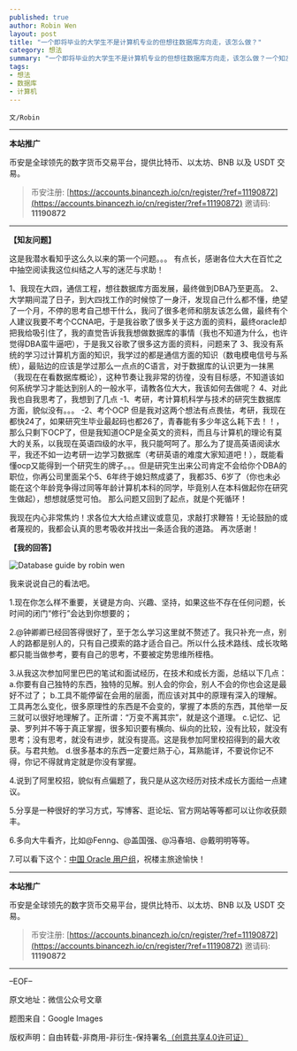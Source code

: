 ```yaml
---
published: true
author: Robin Wen
layout: post
title: "一个即将毕业的大学生不是计算机专业的但想往数据库方向走，该怎么做？"
category: 想法
summary: "一个即将毕业的大学生不是计算机专业的但想往数据库方向走，该怎么做？一个知友在知乎上的提问以及我的回答。"
tags:
- 想法
- 数据库
- 计算机
---
```


`文/Robin`

***

**本站推广**

币安是全球领先的数字货币交易平台，提供比特币、以太坊、BNB 以及 USDT 交易。

> 币安注册: [https://accounts.binancezh.io/cn/register/?ref=11190872](https://accounts.binancezh.io/cn/register/?ref=11190872)
> 邀请码: **11190872**

***

**【知友问题】**

这是我潜水看知乎这么久以来的第一个问题。。。
有点长，感谢各位大大在百忙之中抽空阅读我这位纠结之人写的迷茫与求助！

1、我现在大四，通信工程，想往数据库方面发展，最终做到DBA乃至更高。
2、大学期间混了日子，到大四找工作的时候惊了一身汗，发现自己什么都不懂，绝望了一个月，不停的思考自己想干什么，我问了很多老师和朋友该怎么做，最终有个人建议我要不考个CCNA吧，于是我谷歌了很多关于这方面的资料，最终oracle却把我给吸引住了，我的直觉告诉我我想做数据库的事情（我也不知道为什么，也许觉得DBA蛮牛逼吧），于是我又谷歌了很多这方面的资料，问题来了
3、我没有系统的学习过计算机方面的知识，我学过的都是通信方面的知识（数电模电信号与系统），最贴边的应该是学过那么一点点的C语言，对于数据库的认识更为一抹黑（我现在在看数据库概论），这种节奏让我非常的彷徨，没有目标感，不知道该如何系统学习才能达到别人的一般水平，请教各位大大，我该如何去做呢？
4、对此我也自我思考了，我想到了几点
-1、考研，考计算机科学与技术的研究生数据库方面，貌似没有。。。
-2、考个OCP
但是我对这两个想法有点畏怯，考研，我现在都快24了，如果研究生毕业最起码也都26了，青春能有多少年这么耗下去！！，那么只剩下OCP了，但是我知道OCP是全英文的资料，而且与计算机的理论有莫大的关系，以我现在英语四级的水平，我只能呵呵了。那么为了提高英语阅读水平，我还不如一边考研一边学习数据库（考研英语的难度大家知道吧！），既能看懂ocp又能得到一个研究生的牌子。。。但是研究生出来公司肯定不会给你个DBA的职位，你再公司里面呆个5、6年终于媳妇熬成婆了，我都35、6岁了（你也未必能在这个年龄竞争得过同等年龄计算机本科的同学，毕竟别人在本科做起你在研究生做起），想想就感觉可怕。
那么问题又回到了起点，就是个死循环！

我现在内心非常焦灼！求各位大大给点建议或意见，求敲打求鞭笞！无论鼓励的或者蔑视的，我都会认真的思考吸收并找出一条适合我的道路。
再次感谢！

**【我的回答】**

![Database guide by robin wen](https://cdn.dbarobin.com/hKDzoKq.jpg)

我来说说自己的看法吧。

1.现在你怎么样不重要，关键是方向、兴趣、坚持，如果这些不存在任何问题，长时间的闭门“修行”会达到你想要的；

2.@钟卿卿已经回答得很好了，至于怎么学习这里就不赘述了。我只补充一点，别人的路都是别人的，只有自己摸索的路才适合自己。所以什么技术路线、成长攻略都只能当做参考，要有自己的思考，不要被定势思维所桎梏。

3.从我这次参加阿里巴巴的笔试和面试经历，在技术和成长方面，总结以下几点：
a.你要有自己独特的东西，独特的见解。别人会的你会，别人不会的你也会这是最好不过了；
b.工具不能停留在会用的层面，而应该对其中的原理有深入的理解。工具再怎么变化，很多原理性的东西是不会变的，掌握了本质的东西，其他举一反三就可以很好地理解了。正所谓：“万变不离其宗”，就是这个道理。
c.记忆、记录、罗列并不等于真正掌握，很多知识要有横向、纵向的比较，没有比较，就没有思考；没有思考，就没有进步，就没有提高。这是我参加阿里校招得到的最大收获。与君共勉。
d.很多基本的东西一定要烂熟于心，耳熟能详，不要说你记不得，你记不得就肯定就是你没有掌握。

4.说到了阿里校招，貌似有点偏题了，我只是从这次经历对技术成长方面给一点建议。

5.分享是一种很好的学习方式，写博客、逛论坛、官方网站等等都可以让你收获颇丰。

6.多向大牛看齐，比如@Fenng、@盖国强、@冯春培、@戴明明等等。

7.可以看下这个：<a href="http://www.acoug.org/" target="_blank">中国 Oracle 用户组</a>，祝楼主旅途愉快！

***

**本站推广**

币安是全球领先的数字货币交易平台，提供比特币、以太坊、BNB 以及 USDT 交易。

> 币安注册: [https://accounts.binancezh.io/cn/register/?ref=11190872](https://accounts.binancezh.io/cn/register/?ref=11190872)
> 邀请码: **11190872**

***

–EOF–

原文地址：微信公众号文章

题图来自：Google Images

版权声明：自由转载-非商用-非衍生-保持署名<a href="http://creativecommons.org/licenses/by-nc-nd/4.0/deed.zh" target="_blank">（创意共享4.0许可证）</a>
